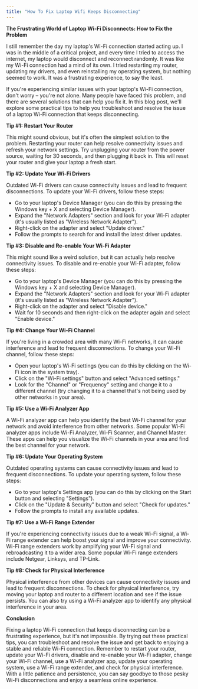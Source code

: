 ```yaml
---
title: "How To Fix Laptop Wifi Keeps Disconnecting"
---
```


**The Frustrating World of Laptop Wi-Fi Disconnects: How to Fix the Problem**

I still remember the day my laptop's Wi-Fi connection started acting up. I was in the middle of a critical project, and every time I tried to access the internet, my laptop would disconnect and reconnect randomly. It was like my Wi-Fi connection had a mind of its own. I tried restarting my router, updating my drivers, and even reinstalling my operating system, but nothing seemed to work. It was a frustrating experience, to say the least.

If you're experiencing similar issues with your laptop's Wi-Fi connection, don't worry – you're not alone. Many people have faced this problem, and there are several solutions that can help you fix it. In this blog post, we'll explore some practical tips to help you troubleshoot and resolve the issue of a laptop Wi-Fi connection that keeps disconnecting.

**Tip #1: Restart Your Router**

This might sound obvious, but it's often the simplest solution to the problem. Restarting your router can help resolve connectivity issues and refresh your network settings. Try unplugging your router from the power source, waiting for 30 seconds, and then plugging it back in. This will reset your router and give your laptop a fresh start.

**Tip #2: Update Your Wi-Fi Drivers**

Outdated Wi-Fi drivers can cause connectivity issues and lead to frequent disconnections. To update your Wi-Fi drivers, follow these steps:

*   Go to your laptop's Device Manager (you can do this by pressing the Windows key + X and selecting Device Manager).
*   Expand the "Network Adapters" section and look for your Wi-Fi adapter (it's usually listed as "Wireless Network Adapter").
*   Right-click on the adapter and select "Update driver."
*   Follow the prompts to search for and install the latest driver updates.

**Tip #3: Disable and Re-enable Your Wi-Fi Adapter**

This might sound like a weird solution, but it can actually help resolve connectivity issues. To disable and re-enable your Wi-Fi adapter, follow these steps:

*   Go to your laptop's Device Manager (you can do this by pressing the Windows key + X and selecting Device Manager).
*   Expand the "Network Adapters" section and look for your Wi-Fi adapter (it's usually listed as "Wireless Network Adapter").
*   Right-click on the adapter and select "Disable device."
*   Wait for 10 seconds and then right-click on the adapter again and select "Enable device."

**Tip #4: Change Your Wi-Fi Channel**

If you're living in a crowded area with many Wi-Fi networks, it can cause interference and lead to frequent disconnections. To change your Wi-Fi channel, follow these steps:

*   Open your laptop's Wi-Fi settings (you can do this by clicking on the Wi-Fi icon in the system tray).
*   Click on the "Wi-Fi settings" button and select "Advanced settings."
*   Look for the "Channel" or "Frequency" setting and change it to a different channel (try changing it to a channel that's not being used by other networks in your area).

**Tip #5: Use a Wi-Fi Analyzer App**

A Wi-Fi analyzer app can help you identify the best Wi-Fi channel for your network and avoid interference from other networks. Some popular Wi-Fi analyzer apps include Wi-Fi Analyzer, Wi-Fi Scanner, and Channel Master. These apps can help you visualize the Wi-Fi channels in your area and find the best channel for your network.

**Tip #6: Update Your Operating System**

Outdated operating systems can cause connectivity issues and lead to frequent disconnections. To update your operating system, follow these steps:

*   Go to your laptop's Settings app (you can do this by clicking on the Start button and selecting "Settings").
*   Click on the "Update & Security" button and select "Check for updates."
*   Follow the prompts to install any available updates.

**Tip #7: Use a Wi-Fi Range Extender**

If you're experiencing connectivity issues due to a weak Wi-Fi signal, a Wi-Fi range extender can help boost your signal and improve your connectivity. Wi-Fi range extenders work by amplifying your Wi-Fi signal and rebroadcasting it to a wider area. Some popular Wi-Fi range extenders include Netgear, Linksys, and TP-Link.

**Tip #8: Check for Physical Interference**

Physical interference from other devices can cause connectivity issues and lead to frequent disconnections. To check for physical interference, try moving your laptop and router to a different location and see if the issue persists. You can also try using a Wi-Fi analyzer app to identify any physical interference in your area.

**Conclusion**

Fixing a laptop Wi-Fi connection that keeps disconnecting can be a frustrating experience, but it's not impossible. By trying out these practical tips, you can troubleshoot and resolve the issue and get back to enjoying a stable and reliable Wi-Fi connection. Remember to restart your router, update your Wi-Fi drivers, disable and re-enable your Wi-Fi adapter, change your Wi-Fi channel, use a Wi-Fi analyzer app, update your operating system, use a Wi-Fi range extender, and check for physical interference. With a little patience and persistence, you can say goodbye to those pesky Wi-Fi disconnections and enjoy a seamless online experience.
